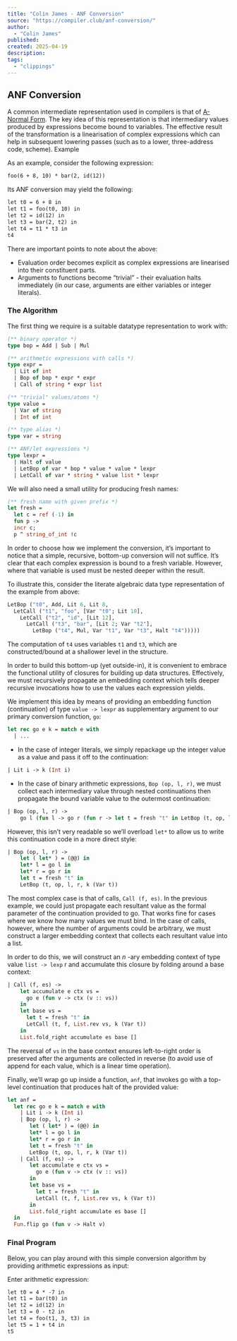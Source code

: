```yaml
---
title: "Colin James - ANF Conversion"
source: "https://compiler.club/anf-conversion/"
author:
  - "Colin James"
published:
created: 2025-04-19
description:
tags:
  - "clippings"
---
```

## ANF Conversion

A common intermediate representation used in compilers is that of [A-Normal Form](https://en.wikipedia.org/wiki/A-normal_form). The key idea of this representation is that intermediary values produced by expressions become bound to variables. The effective result of the transformation is a linearisation of complex expressions which can help in subsequent lowering passes (such as to a lower, three-address code, scheme). Example

As an example, consider the following expression:

```txt
foo(6 + 8, 10) * bar(2, id(12))
```

Its ANF conversion may yield the following:

```txt
let t0 = 6 + 8 in
let t1 = foo(t0, 10) in
let t2 = id(12) in
let t3 = bar(2, t2) in
let t4 = t1 * t3 in
t4
```

There are important points to note about the above:

- Evaluation order becomes explicit as complex expressions are linearised into their constituent parts.
- Arguments to functions become “trivial” - their evaluation halts immediately (in our case, arguments are either variables or integer literals).
  

### The Algorithm

The first thing we require is a suitable datatype representation to work with:

```ocaml
(** binary operator *)
type bop = Add | Sub | Mul

(** arithmetic expressions with calls *)
type expr =
  | Lit of int
  | Bop of bop * expr * expr
  | Call of string * expr list

(** "trivial" values/atoms *)
type value =
  | Var of string
  | Int of int

(** type alias *)
type var = string

(** ANF/let expressions *)
type lexpr =
  | Halt of value
  | LetBop of var * bop * value * value * lexpr
  | LetCall of var * string * value list * lexpr
```

We will also need a small utility for producing fresh names:

```ocaml
(** fresh name with given prefix *)
let fresh =
  let c = ref (-1) in
  fun p ->
  incr c;
  p ^ string_of_int !c
```

In order to choose how we implement the conversion, it’s important to notice that a simple, recursive, bottom-up conversion will not suffice. It’s clear that each complex expression is bound to a fresh variable. However, where that variable is used must be nested deeper within the result.

To illustrate this, consider the literate algebraic data type representation of the example from above:

```ocaml
LetBop ("t0", Add, Lit 6, Lit 8,
  LetCall ("t1", "foo", [Var "t0"; Lit 10],
    LetCall ("t2", "id", [Lit 12],
      LetCall ("t3", "bar", [Lit 2; Var "t2"], 
        LetBop ("t4", Mul, Var "t1", Var "t3", Halt "t4")))))
```

The computation of `t4` uses variables `t1` and `t3`, which are constructed/bound at a shallower level in the structure.

In order to build this bottom-up (yet outside-in), it is convenient to embrace the functional utility of closures for building up data structures. Effectively, we must recursively propagate an embedding context which tells deeper recursive invocations how to use the values each expression yields.

We implement this idea by means of providing an embedding function (continuation) of type `value -> lexpr` as supplementary argument to our primary conversion function, `go`:

```ocaml
let rec go e k = match e with
  | ...
```
- In the case of integer literals, we simply repackage up the integer value as a value and pass it off to the continuation:
```ocaml
| Lit i -> k (Int i)
```
- In the case of binary arithmetic expressions, `Bop (op, l, r)`, we must collect each intermediary value through nested continuations then propagate the bound variable value to the outermost continuation:
```ocaml
| Bop (op, l, r) ->
    go l (fun l -> go r (fun r -> let t = fresh "t" in LetBop (t, op, l, r, k (Var t))))
```

However, this isn’t very readable so we’ll overload `let*` to allow us to write this continuation code in a more direct style:

```ocaml
| Bop (op, l, r) ->
    let ( let* ) = (@@) in
    let* l = go l in
    let* r = go r in
    let t = fresh "t" in
    LetBop (t, op, l, r, k (Var t))
```

The most complex case is that of calls, `Call (f, es)`. In the previous example, we could just propagate each resultant value as the formal parameter of the continuation provided to go. That works fine for cases where we know how many values we must bind. In the case of calls, however, where the number of arguments could be arbitrary, we must construct a larger embedding context that collects each resultant value into a list.

In order to do this, we will construct an $n$ -ary embedding context of type value `list -> lexp` r and accumulate this closure by folding around a base context:

```ocaml
| Call (f, es) ->
    let accumulate e ctx vs = 
      go e (fun v -> ctx (v :: vs))
    in
    let base vs =
      let t = fresh "t" in
      LetCall (t, f, List.rev vs, k (Var t))
    in
    List.fold_right accumulate es base []
```

The reversal of `vs` in the base context ensures left-to-right order is preserved after the arguments are collected in reverse (to avoid use of append for each value, which is a linear time operation).

Finally, we’ll wrap go up inside a function, `anf`, that invokes go with a top-level continuation that produces halt of the provided value:

```ocaml
let anf =
  let rec go e k = match e with 
    | Lit i -> k (Int i)
    | Bop (op, l, r) ->
       let ( let* ) = (@@) in
       let* l = go l in
       let* r = go r in
       let t = fresh "t" in
       LetBop (t, op, l, r, k (Var t))
    | Call (f, es) ->
       let accumulate e ctx vs = 
         go e (fun v -> ctx (v :: vs))
       in
       let base vs =
         let t = fresh "t" in
         LetCall (t, f, List.rev vs, k (Var t))
       in
       List.fold_right accumulate es base [] 
  in
  Fun.flip go (fun v -> Halt v)
```
  

### Final Program

Below, you can play around with this simple conversion algorithm by providing arithmetic expressions as input:

Enter arithmetic expression:

```txt
let t0 = 4 * -7 in
let t1 = bar(t0) in
let t2 = id(12) in
let t3 = 0 - t2 in
let t4 = foo(t1, 3, t3) in
let t5 = 1 + t4 in
t5
```